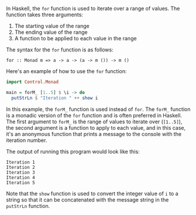 In Haskell, the `for` function is used to iterate over a range of values. The function takes three arguments:

1. The starting value of the range
2. The ending value of the range
3. A function to be applied to each value in the range

The syntax for the `for` function is as follows:

```
for :: Monad m => a -> a -> (a -> m ()) -> m ()
```

Here's an example of how to use the `for` function:

```haskell
import Control.Monad

main = forM_ [1..5] $ \i -> do
  putStrLn $ "Iteration " ++ show i
```

In this example, the `forM_` function is used instead of `for`. The `forM_` function is a monadic version of the `for` function and is often preferred in Haskell. The first argument to `forM_` is the range of values to iterate over (`[1..5]`), the second argument is a function to apply to each value, and in this case, it's an anonymous function that prints a message to the console with the iteration number.

The output of running this program would look like this:

```
Iteration 1
Iteration 2
Iteration 3
Iteration 4
Iteration 5
```

Note that the `show` function is used to convert the integer value of `i` to a string so that it can be concatenated with the message string in the `putStrLn` function.
